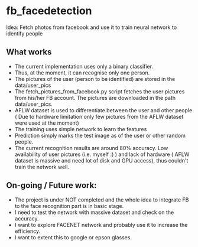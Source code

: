 # fb_facedetection
Idea: Fetch photos from facebook and use it to train neural network to identify people

What works
----------

* The current implementation uses only a binary classifier.
* Thus, at the moment, it can recognise only one person.
* The pictures of the user (person to be identified) are stored in the data/user_pics
* The fetch_pictures_from_facebook.py script fetches the user pictures from his/her FB account. The pictures are downloaded in the path data/user_pics.
* AFLW dataset is used to differentiate between the user and other people ( Due to hardware limitation only few pictures from the AFLW dataset were used at the moment)
* The training uses simple network to learn the features
* Prediction simply marks the test image as of the user or other random people.
* The current recognition results are around 80% accuracy. Low availability of user pictures (i.e. myself :) ) and lack of hardware ( AFLW dataset is massive and need lot of disk and GPU access), thus couldn't train the network well.

On-going / Future work:
------------------------

* The project is under NOT completed and the whole idea to integrate FB to the face recognition part is in basic stage.
* I need to test the network with massive dataset and check on the accuracy.
* I want to explore FACENET network and probably use it to increase the efficiency.
* I want to extent this to google or epson glasses.